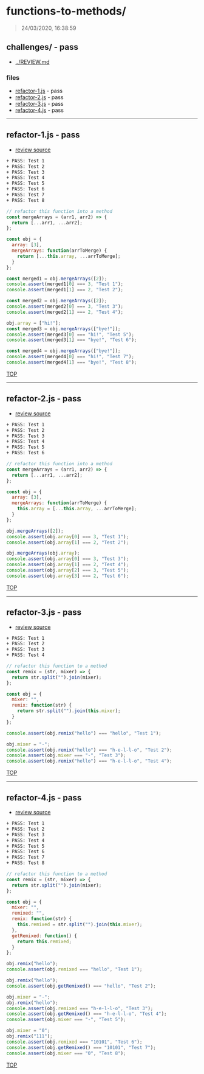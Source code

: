 # functions-to-methods/

> 24/03/2020, 16:38:59 

## challenges/ - pass

* [../REVIEW.md](../REVIEW.md)

### files

* [refactor-1.js](#refactor-1js---pass) - pass
* [refactor-2.js](#refactor-2js---pass) - pass
* [refactor-3.js](#refactor-3js---pass) - pass
* [refactor-4.js](#refactor-4js---pass) - pass

---

## refactor-1.js - pass

* [review source](refactor-1.js)

```txt
+ PASS: Test 1
+ PASS: Test 2
+ PASS: Test 3
+ PASS: Test 4
+ PASS: Test 5
+ PASS: Test 6
+ PASS: Test 7
+ PASS: Test 8
```

```js
// refactor this function into a method
const mergeArrays = (arr1, arr2) => {
  return [...arr1, ...arr2];
};

const obj = {
  array: [3],
  mergeArrays: function(arrToMerge) {
    return [...this.array, ...arrToMerge];
  }
};

const merged1 = obj.mergeArrays([2]);
console.assert(merged1[0] === 3, "Test 1");
console.assert(merged1[1] === 2, "Test 2");

const merged2 = obj.mergeArrays([2]);
console.assert(merged2[0] === 3, "Test 3");
console.assert(merged2[1] === 2, "Test 4");

obj.array = ["hi!"];
const merged3 = obj.mergeArrays(["bye!"]);
console.assert(merged3[0] === "hi!", "Test 5");
console.assert(merged3[1] === "bye!", "Test 6");

const merged4 = obj.mergeArrays(["bye!"]);
console.assert(merged4[0] === "hi!", "Test 7");
console.assert(merged4[1] === "bye!", "Test 8");

```

[TOP](#functions-to-methods)

---

## refactor-2.js - pass

* [review source](refactor-2.js)

```txt
+ PASS: Test 1
+ PASS: Test 2
+ PASS: Test 3
+ PASS: Test 4
+ PASS: Test 5
+ PASS: Test 6
```

```js
// refactor this function into a method
const mergeArrays = (arr1, arr2) => {
  return [...arr1, ...arr2];
};

const obj = {
  array: [3],
  mergeArrays: function(arrToMerge) {
    this.array = [...this.array, ...arrToMerge];
  }
};

obj.mergeArrays([2]);
console.assert(obj.array[0] === 3, "Test 1");
console.assert(obj.array[1] === 2, "Test 2");

obj.mergeArrays(obj.array);
console.assert(obj.array[0] === 3, "Test 3");
console.assert(obj.array[1] === 2, "Test 4");
console.assert(obj.array[2] === 3, "Test 5");
console.assert(obj.array[3] === 2, "Test 6");

```

[TOP](#functions-to-methods)

---

## refactor-3.js - pass

* [review source](refactor-3.js)

```txt
+ PASS: Test 1
+ PASS: Test 2
+ PASS: Test 3
+ PASS: Test 4
```

```js
// refactor this function to a method
const remix = (str, mixer) => {
  return str.split("").join(mixer);
};

const obj = {
  mixer: "",
  remix: function(str) {
    return str.split("").join(this.mixer);
  }
};

console.assert(obj.remix("hello") === "hello", "Test 1");

obj.mixer = "-";
console.assert(obj.remix("hello") === "h-e-l-l-o", "Test 2");
console.assert(obj.mixer === "-", "Test 3");
console.assert(obj.remix("hello") === "h-e-l-l-o", "Test 4");

```

[TOP](#functions-to-methods)

---

## refactor-4.js - pass

* [review source](refactor-4.js)

```txt
+ PASS: Test 1
+ PASS: Test 2
+ PASS: Test 3
+ PASS: Test 4
+ PASS: Test 5
+ PASS: Test 6
+ PASS: Test 7
+ PASS: Test 8
```

```js
// refactor this function to a method
const remix = (str, mixer) => {
  return str.split("").join(mixer);
};

const obj = {
  mixer: "",
  remixed: "",
  remix: function(str) {
    this.remixed = str.split("").join(this.mixer);
  },
  getRemixed: function() {
    return this.remixed;
  }
};

obj.remix("hello");
console.assert(obj.remixed === "hello", "Test 1");

obj.remix("hello");
console.assert(obj.getRemixed() === "hello", "Test 2");

obj.mixer = "-";
obj.remix("hello");
console.assert(obj.remixed === "h-e-l-l-o", "Test 3");
console.assert(obj.getRemixed() === "h-e-l-l-o", "Test 4");
console.assert(obj.mixer === "-", "Test 5");

obj.mixer = "0";
obj.remix("111");
console.assert(obj.remixed === "10101", "Test 6");
console.assert(obj.getRemixed() === "10101", "Test 7");
console.assert(obj.mixer === "0", "Test 8");

```

[TOP](#functions-to-methods)

